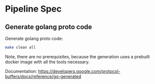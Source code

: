 # Pipeline Spec

## Generate golang proto code

Generate golang proto code:

```bash
make clean all
```

Note, there are no prerequisites, because the generation uses a prebuilt docker image with all the tools necessary.

Documentation: <https://developers.google.com/protocol-buffers/docs/reference/go-generated>
